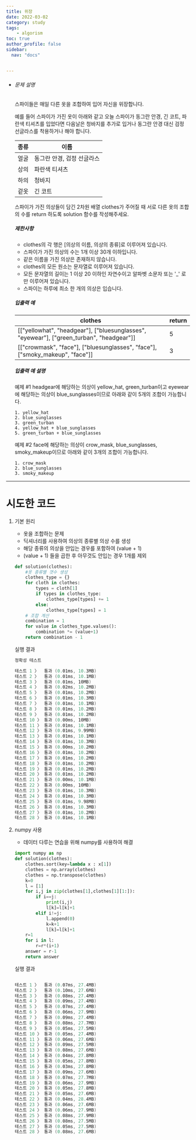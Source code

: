 ```yaml
---
title: 위장
date: 2022-03-02
category: study
tags:
    - algorism
toc: true
author_profile: false
sidebar:
  nav: "docs"


---
```


- ###### 문제 설명

  스파이들은 매일 다른 옷을 조합하여 입어 자신을 위장합니다.

  예를 들어 스파이가 가진 옷이 아래와 같고 오늘 스파이가 동그란 안경, 긴 코트, 파란색 티셔츠를 입었다면 다음날은 청바지를 추가로 입거나 동그란 안경 대신 검정 선글라스를 착용하거나 해야 합니다.

  | 종류 | 이름                       |
  | ---- | -------------------------- |
  | 얼굴 | 동그란 안경, 검정 선글라스 |
  | 상의 | 파란색 티셔츠              |
  | 하의 | 청바지                     |
  | 겉옷 | 긴 코트                    |

  스파이가 가진 의상들이 담긴 2차원 배열 clothes가 주어질 때 서로 다른 옷의 조합의 수를 return 하도록 solution 함수를 작성해주세요.

  ##### 제한사항

  - clothes의 각 행은 [의상의 이름, 의상의 종류]로 이루어져 있습니다.
  - 스파이가 가진 의상의 수는 1개 이상 30개 이하입니다.
  - 같은 이름을 가진 의상은 존재하지 않습니다.
  - clothes의 모든 원소는 문자열로 이루어져 있습니다.
  - 모든 문자열의 길이는 1 이상 20 이하인 자연수이고 알파벳 소문자 또는 '_' 로만 이루어져 있습니다.
  - 스파이는 하루에 최소 한 개의 의상은 입습니다.

  ##### 입출력 예

  | clothes                                                      | return |
  | ------------------------------------------------------------ | ------ |
  | [["yellowhat", "headgear"], ["bluesunglasses", "eyewear"], ["green_turban", "headgear"]] | 5      |
  | [["crowmask", "face"], ["bluesunglasses", "face"], ["smoky_makeup", "face"]] | 3      |

  ##### 입출력 예 설명

  예제 #1
  headgear에 해당하는 의상이 yellow_hat, green_turban이고 eyewear에 해당하는 의상이 blue_sunglasses이므로 아래와 같이 5개의 조합이 가능합니다.

  ```
  1. yellow_hat
  2. blue_sunglasses
  3. green_turban
  4. yellow_hat + blue_sunglasses
  5. green_turban + blue_sunglasses
  ```

  예제 #2
  face에 해당하는 의상이 crow_mask, blue_sunglasses, smoky_makeup이므로 아래와 같이 3개의 조합이 가능합니다.

  ```
  1. crow_mask
  2. blue_sunglasses
  3. smoky_makeup
  ```

------

# 시도한 코드

1. 기본 원리

   - 옷을 조합하는 문제
   - 딕셔너리를 사용하여 의상의 종류별 의상 수를 생성
   - 해당 종류의 의상을 안입는 경우를 포함하여 (value + 1)
   - (value + 1) 들을 곱한 후 아무것도 안입는 경우 1개를 제외

   ```python
   def solution(clothes):
       #옷 종류별 갯수 생성
       clothes_type = {}
       for cloth in clothes:
           types = cloth[1]
           if types in clothes_type:
               clothes_type[types] += 1
           else:
               clothes_type[types] = 1
       # 조합 계산 
       combination = 1
       for value in clothes_type.values():
           combination *= (value+1)
       return combination - 1
   ```

   실행 결과

   ```powershell
   정확성 테스트
   
   테스트 1 〉	통과 (0.01ms, 10.3MB)
   테스트 2 〉	통과 (0.01ms, 10.1MB)
   테스트 3 〉	통과 (0.01ms, 10MB)
   테스트 4 〉	통과 (0.02ms, 10.2MB)
   테스트 5 〉	통과 (0.01ms, 10.2MB)
   테스트 6 〉	통과 (0.01ms, 10.3MB)
   테스트 7 〉	통과 (0.01ms, 10.1MB)
   테스트 8 〉	통과 (0.01ms, 10.2MB)
   테스트 9 〉	통과 (0.01ms, 10.2MB)
   테스트 10 〉	통과 (0.00ms, 10MB)
   테스트 11 〉	통과 (0.01ms, 10.1MB)
   테스트 12 〉	통과 (0.01ms, 9.99MB)
   테스트 13 〉	통과 (0.01ms, 10.1MB)
   테스트 14 〉	통과 (0.01ms, 10.3MB)
   테스트 15 〉	통과 (0.00ms, 10.2MB)
   테스트 16 〉	통과 (0.01ms, 10.2MB)
   테스트 17 〉	통과 (0.01ms, 10.2MB)
   테스트 18 〉	통과 (0.01ms, 10.2MB)
   테스트 19 〉	통과 (0.01ms, 10.2MB)
   테스트 20 〉	통과 (0.01ms, 10.2MB)
   테스트 21 〉	통과 (0.00ms, 10.1MB)
   테스트 22 〉	통과 (0.00ms, 10MB)
   테스트 23 〉	통과 (0.01ms, 10.3MB)
   테스트 24 〉	통과 (0.01ms, 10.3MB)
   테스트 25 〉	통과 (0.01ms, 9.98MB)
   테스트 26 〉	통과 (0.01ms, 10.3MB)
   테스트 27 〉	통과 (0.01ms, 10.2MB)
   테스트 28 〉	통과 (0.01ms, 10.1MB)
   ```

2. numpy 사용

   - 데이터 다루는 연습을 위해 numpy를 사용하여 해결

   ```python
   import numpy as np
   def solution(clothes):
       clothes.sort(key=lambda x : x[1])
       clothes = np.array(clothes)
       clothes = np.transpose(clothes)
       k=0
       l = [1]
       for i,j in zip(clothes[1],clothes[1][1:]):
           if i==j:
               print(i,j)
               l[k]=l[k]+1
           elif i!=j:
               l.append(0)
               k=k+1
               l[k]=l[k]+1
       r=1
       for i in l:
           r=r*(i+1)
       answer = r-1
       return answer
   ```

   실행 결과

   ```powershell
   
   테스트 1 〉	통과 (0.07ms, 27.4MB)
   테스트 2 〉	통과 (0.10ms, 27.6MB)
   테스트 3 〉	통과 (0.08ms, 27.4MB)
   테스트 4 〉	통과 (0.09ms, 27.4MB)
   테스트 5 〉	통과 (0.07ms, 27.4MB)
   테스트 6 〉	통과 (0.06ms, 27.9MB)
   테스트 7 〉	통과 (0.09ms, 27.4MB)
   테스트 8 〉	통과 (0.08ms, 27.7MB)
   테스트 9 〉	통과 (0.05ms, 27.5MB)
   테스트 10 〉	통과 (0.05ms, 27.4MB)
   테스트 11 〉	통과 (0.06ms, 27.6MB)
   테스트 12 〉	통과 (0.09ms, 27.5MB)
   테스트 13 〉	통과 (0.08ms, 27.6MB)
   테스트 14 〉	통과 (0.04ms, 27.8MB)
   테스트 15 〉	통과 (0.05ms, 27.8MB)
   테스트 16 〉	통과 (0.03ms, 27.8MB)
   테스트 17 〉	통과 (0.09ms, 27.6MB)
   테스트 18 〉	통과 (0.07ms, 27.7MB)
   테스트 19 〉	통과 (0.06ms, 27.9MB)
   테스트 20 〉	통과 (0.05ms, 27.8MB)
   테스트 21 〉	통과 (0.05ms, 27.6MB)
   테스트 22 〉	통과 (0.04ms, 28.4MB)
   테스트 23 〉	통과 (0.06ms, 27.6MB)
   테스트 24 〉	통과 (0.06ms, 27.9MB)
   테스트 25 〉	통과 (0.08ms, 27.9MB)
   테스트 26 〉	통과 (0.08ms, 27.5MB)
   테스트 27 〉	통과 (0.05ms, 27.5MB)
   테스트 28 〉	통과 (0.08ms, 27.6MB)
   ```

